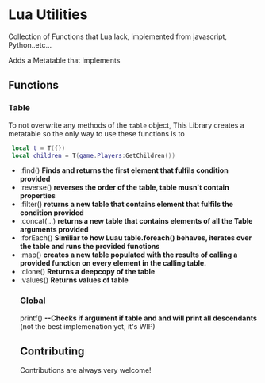 
# Lua Utilities

Collection of Functions that Lua lack, implemented from javascript, Python..etc...

Adds a Metatable that implements 
## Functions
  ### Table
  To not overwrite any methods of the `table` object, This Library creates a metatable so the only way to use these functions is to
  ```lua
   local t = T({})
   local children = T(game.Players:GetChildren())
  ```
- :find(<F>)  **Finds and returns the first element that fulfils condition provided**
- :reverse() **reverses the order of the table, table musn't contain properties** 
- :filter(<F>) **returns a new table that contains element that fulfils the condition provided**
- :concat(<table>...) **returns a new table that contains elements of all the Table arguments provided**
- :forEach(<F>) **Similiar to how Luau table.foreach() behaves, iterates over the table and runs the provided functions**
- :map(<F>) **creates a new table populated with the results of calling a provided function on every element in the calling table.**
- :clone(<self>) **Returns a deepcopy of the table**
- :values()  **Returns values of table** 
  
### Global
printf(<T>)  **--Checks if argument if table and and will print all descendants** 
(not the best implemenation yet, it's WIP)

## Contributing

Contributions are always very welcome!


